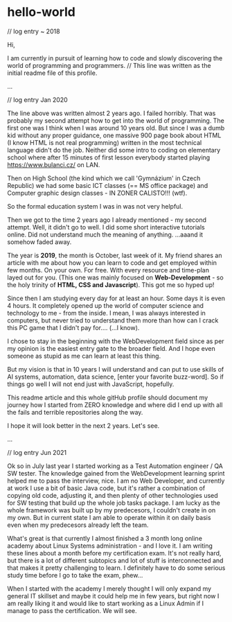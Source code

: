 # hello-world

// log entry ~ 2018

Hi,

I am currently in pursuit of learning how to code and slowly discovering the world of programming and programmers. // This line was written as the initial readme file of this profile.

...

// log entry Jan 2020

  The line above was written almost 2 years ago. I failed horribly. That was probably my second attempt how to get into the world of programming. The first one was I think when I was around 10 years old. But since I was a dumb kid without any proper guidance, one massive 900 page book about HTML (I know HTML is not real programming) written in the most technical language didn't do the job. Neither did some intro to coding on elementary school where after 15 minutes of first lesson everybody started playing https://www.bulanci.cz/ on LAN.

Then on High School (the kind which we call 'Gymnázium' in Czech Republic) we had some basic ICT classes (== MS office package) and Computer graphic design classes - IN ZONER CALISTO!!! (wtf).

So the formal education system I was in was not very helpful. 

Then we got to the time 2 years ago I already mentioned - my second attempt. Well, it didn't go to well. I did some short interactive tutorials online. Did not understand much the meaning of anything. ...aaand it somehow faded away.


The year is **2019**, the month is October, last week of it.
My friend shares an article with me about how you can learn to code and get employed within few months. On your own. For free. With every resource and time-plan layed out for you. (This one was mainly focused on **Web-Development** - so the holy trinity of **HTML, CSS and Javascript**). This got me so hyped up!

Since then I am studying every day for at least an hour. Some days it is even 4 hours. It completely opened up the world of computer science and technology to me - from the inside. I mean, I was always interested in computers, but never tried to understand them more than how can I crack this PC game that I didn't pay for.... (...I know).

I chose to stay in the beginning with the WebDevelopment field since as per my opinion is the easiest entry gate to the broader field. And I hope even someone as stupid as me can learn at least this thing.

But my vision is that in 10 years I will understand and can put to use skills of AI systems, automation, data science, [enter your favorite buzz-word]. So if things go well I will not end just with JavaScript, hopefully.

This readme article and this whole gitHub profile should document my journey how I started from ZERO knowledge and where did I end up with all the fails and terrible repositories along the way. 

I hope it will look better in the next 2 years. Let's see.

...

// log entry Jun 2021

Ok so in July last year I started working as a Test Automation engineer / QA SW tester. The knowledge gained from the WebDevelopment learning sprint helped me to pass the interview, nice. I am no Web Developer, and currently at work I use a bit of basic Java code, but it's rather a combination of copying old code, adjusting it, and then plenty of other technologies used for SW testing that build up the whole job tasks package. I am lucky as the whole framework was built up by my predecesors, I couldn't create in on my own. But in current state I am able to operate within it on daily basis even when my predecesors already left the team.

What's great is that currently I almost finished a 3 month long online academy about Linux Systems administration - and I love it. I am writing these lines about a month before my certification exam. It's not really hard, but there is a lot of different subtopics and lot of stuff is interconnected and that makes it pretty challenging to learn. I definitely have to do some serious study time before I go to take the exam, phew...

When I started with the academy I merely thought I will only expand my general IT skillset and maybe it could help me in few years, but right now I am really liking it and would like to start working as a Linux Admin if I manage to pass the certification. We will see.
